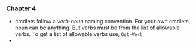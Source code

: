 ### Chapter 4

* cmdlets follow a _verb-noun_ naming convention. For your own cmdlets, noun can be anything. But verbs must be from the list of allowable verbs. To get a list of allowable verbs use, `Get-Verb` 
* 




